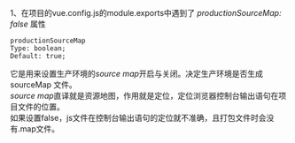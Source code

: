 1、在项目的vue.config.js的module.exports中遇到了 *productionSourceMap: false* 属性
```
productionSourceMap
Type: boolean;
Default: true;
```
它是用来设置生产环境的*source map*开启与关闭。决定生产环境是否生成 sourceMap 文件。  
*source map*直译就是资源地图，作用就是定位，定位浏览器控制台输出语句在项目文件的位置。  
如果设置false，js文件在控制台输出语句的定位就不准确，且打包文件时会没有.map文件。